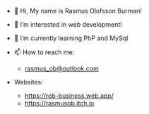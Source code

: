 - 👋 Hi, My name is Rasmus Olofsson Burman!
- 👀 I’m interested in web development!
- 🌱 I’m currently learning PhP and MySql
- 📫 How to reach me: 
  - rasmus_ob@outlook.com

- Websites:
  - https://rob-business.web.app/
  - https://rasmusob.itch.io

